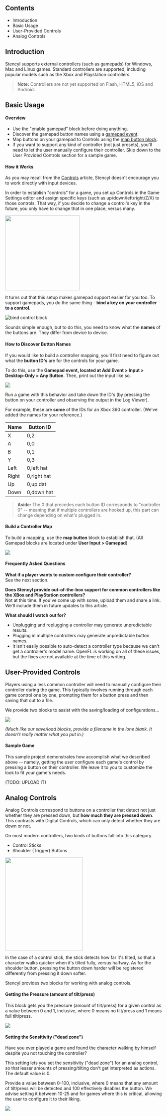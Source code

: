 ## Contents

* Introduction
* Basic Usage
* User-Provided Controls
* Analog Controls
 

## Introduction

Stencyl supports external controllers (such as gamepads) for Windows, Mac and Linux games. Standard controllers are supported, including popular models such as the Xbox and Playstation controllers. 

> **Note:** Controllers are not yet supported on Flash, HTML5, iOS and Android.

 
## Basic Usage

#### Overview

* Use the "enable gamepad" block before doing anything.
* Discover the gamepad button names using a [gamepad event](http://static.stencyl.com/pedia2/ch6/gamepad/gamepad-event.png).
* Map buttons on your gamepad to Controls using the [map button block](http://static.stencyl.com/pedia2/ch6/gamepad/gamepad-mapping.png).
* If you want to support any kind of controller (not just presets), you'll need to let the user manually configure their controller. Skip down to the User Provided Controls section for a sample game.
 
#### How it Works
As you may recall from the [Controls](http://www.stencyl.com/help/view/controls/) article, Stencyl doesn't encourage you to work directly with input devices. 

In order to establish "controls" for a game, you set up Controls in the Game Settings editor and assign specific keys (such as up/down/left/right/Z/X) to those controls. That way, if you decide to change a control's key in the future, you only have to change that in one place, versus many.

<img alt="" src="http://static.stencyl.com/pedia2/ch3/controls/image05.png" style="width: 240px; height: 240px;">

It turns out that this setup makes gamepad support easier for you too. To support gamepads, you do the same thing - **bind a key on your controller to a control**.

![bind control block](http://static.stencyl.com/pedia2/ch6/gamepad/gamepad-map.png)

Sounds simple enough, but to do this, you need to know what the **names** of the buttons are. They differ from device to device.

#### How to Discover Button Names
If you would like to build a controller mapping, you'll first need to figure out what the **button ID's** are for the controls for your game.

To do this, use the **Gamepad event, located at Add Event > Input > Desktop-Only > Any Button**. Then, print out the input like so.

![](http://static.stencyl.com/pedia2/ch6/gamepad/gamepad-event.png)

Run a game with this behavior and take down the ID's (by pressing the button on your controller and observing the output in the Log Viewer).

For example, these are **some** of the IDs for an Xbox 360 controller. (We've added the names for your reference.)

Name | Button ID
--- | ---
X | 0,2
A | 0,0
B | 0,1
Y | 0,3
Left | 0,left hat
Right | 0,right hat
Up | 0,up dat
Down | 0,down hat

> **Aside:** The 0 that precedes each button ID corresponds to "controller 0" -- meaning that if multiple controllers are hooked up, this part can change depending on what's plugged in.


#### Build a Controller Map

To build a mapping, use the **map button** block to establish that. (All Gamepad blocks are located under **User Input > Gamepad**)

![](http://static.stencyl.com/pedia2/ch6/gamepad/gamepad-mapping.png)


#### Frequently Asked Questions

**What if a player wants to custom configure their controller?**<br/>
See the next section.

**Does Stencyl provide out-of-the-box support for common controllers like the XBox and PlayStation controllers?**<br/>
Not at this time. If you've come up with some, upload them and share a link. We'll include them in future updates to this article.

**What should I watch out for?**<br/>
* Unplugging and replugging a controller may generate unpredictable results. 
* Plugging in multiple controllers may generate unpredictable button names.
* It isn't easily possible to auto-detect a controller type because we can't get a controller's model name.
OpenFL is working on all of these issues, but the fixes are not available at the time of this writing. 


## User-Provided Controls

Players using a less common controller will need to manually configure their controller during the game. This typically involves running through each game control one by one, prompting them for a button press and then saving that out to a file.

We provide two blocks to assist with the saving/loading of configurations...

![](http://static.stencyl.com/pedia2/ch6/gamepad/gamepad-saveload.png)

*(Much like our save/load blocks, provide a filename in the lone blank. It doesn't really matter what you put in.)*

#### Sample Game
This sample project demonstrates how accomplish what we described above -- namely, getting the user configure each game's control by pressing a button on their controller. We leave it to you to customize the look to fit your game's needs.

(TODO: UPLOAD IT)

 
## Analog Controls

Analog Controls correspond to buttons on a controller that detect not just whether they are pressed down, but **how much they are pressed down**. This contrasts with Digital Controls, which can only detect whether they are down or not.

On most modern controllers, two kinds of buttons fall into this category.

* Control Sticks
* Shoulder (Trigger) Buttons

<img alt="" src="http://static.stencyl.com/pedia2/ch6/gamepad/gamepad-analog.png" style="width: 250px; height: 298px;">

In the case of a control stick, the stick detects how far it's tilted, so that a character walks quicker when it's tilted fully, versus halfway. As for the shoulder button, pressing the button down harder will be registered differently from pressing it down softer.

Stencyl provides two blocks for working with analog controls.

#### Getting the Pressure (amount of tilt/press)
This block gets you the pressure (amount of tilt/press) for a given control as a value between 0 and 1, inclusive, where 0 means no tilt/press and 1 means full tilt/press.

![](http://static.stencyl.com/pedia2/ch6/gamepad/gamepad-pressure.png)

#### Setting the Sensitivity ("dead zone")
Have you ever played a game and found the character walking by himself despite you not touching the controller?

This setting lets you set the sensitivity ("dead zone") for an analog control, so that lesser amounts of pressing/tilting don't get interpreted as actions. The default value is 0.

Provide a value between 0-100, inclusive, where 0 means that any amount of tilt/press will be detected and 100 effectively disables the button. We advise setting it between 10-25 and for games where this is critical, allowing the user to configure it to their liking.

![](http://static.stencyl.com/pedia2/ch6/gamepad/gamepad-sensitivity.png)




 
